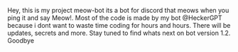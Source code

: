 Hey, this is my project meow-bot its a bot for discord that meows when you ping it and say Meow!.
Most of the code is made by my bot @HeckerGPT because i dont want to waste time coding for hours and hours.
There will be updates, secrets and more.
Stay tuned to find whats next on bot version 1.2.
Goodbye
